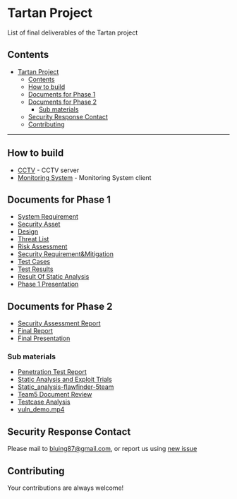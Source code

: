 # Tartan Project
List of final deliverables of the Tartan project


## Contents
- [Tartan Project](#tartan-project)
  - [Contents](#contents)
  - [How to build](#how-to-build)
  - [Documents for Phase 1](#documents-for-phase-1)
  - [Documents for Phase 2](#documents-for-phase-2)
    - [Sub materials](#sub-materials)
  - [Security Response Contact](#security-response-contact)
  - [Contributing](#contributing)

----
## How to build
- [CCTV](./LgFaceRecDemoTCP_Jetson_NanoV2/README.md) - CCTV server
- [Monitoring System](./MonitoringSystem/README.md) - Monitoring System client

## Documents for Phase 1
- [System Requirement](./documents/phase1/Software%20Requirements.pdf)
- [Security Asset](./documents/phase1/Security%20Asset%20Identification.pdf)
- [Design](./documents/phase1/Software%20Design.pdf)
- [Threat List](./documents/phase1/CCTV_ThreatList_STRIDE_and_PnG.xlsx)
- [Risk Assessment](./documents/phase1/Risk%20Assessment.xlsx)
- [Security Requirement&Mitigation](./documents/phase1/Security%20Requirement_Mitigation_TCs.xlsx)
- [Test Cases](./documents/phase1/Test%20cases.pdf)
- [Test Results](./documents/phase1/Test%20Case%20results%20report.xlsx)
- [Result Of Static Analysis](./documents/phase1/static-analysis%20report.xlsx)
- [Phase 1 Presentation](./documents/phase1/Team4%20phase1%20presentation.pdf)

## Documents for Phase 2
- [Security Assessment Report](./documents/phase2/Security%20Assessment%20Report.pdf)
- [Final Report](./documents/phase2/Final%20Report.pdf)
- [Final Presentation](./documents/phase2/Team4%20Final%20Presentation.pdf)
### Sub materials
- [Penetration Test Report](./documents/phase2/submaterials/Penetration%20Test%20Report.pdf)
- [Static Analysis and Exploit Trials](./documents/phase2/submaterials/Static%20Analysis%20and%20Exploit%20Trials.pdf)
- [Static_analysis-flawfinder-5team](./documents/phase2/submaterials/Static_analysis-flawfinder-5team.xlsx)
- [Team5 Document Review](./documents/phase2/submaterials/Team5%20Document%20Review.pdf)
- [Testcase Analysis](./documents/phase2/submaterials/Testcase%20Analysis.xlsx)
- [vuln_demo.mp4](./documents/phase2/vuln_demo.mp4)

## Security Response Contact
Please mail to bluing87@gmail.com, or report us using [new issue](https://github.com/hijang/lsc_cctv/issues/new)

## Contributing
Your contributions are always welcome!
